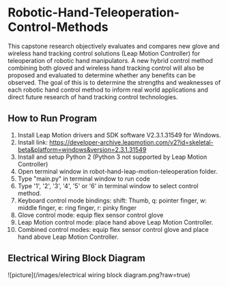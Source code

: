 # Robotic-Hand-Teleoperation-Control-Methods

This capstone research objectively evaluates and compares new glove and wireless hand tracking control solutions (Leap Motion Controller) for teleoperation of robotic hand manipulators. A new hybrid control method combining both gloved and wireless hand tracking control will also be proposed and evaluated to determine whether any benefits can be observed. The goal of this is to determine the strengths and weaknesses of each robotic hand control method to inform real world applications and direct future research of hand tracking control technologies.

## How to Run Program
1. Install Leap Motion drivers and SDK software V2.3.1.31549 for Windows. 
2. Install link: https://developer-archive.leapmotion.com/v2?id=skeletal-beta&platform=windows&version=2.3.1.31549 
3. Install and setup Python 2 (Python 3 not supported by Leap Motion Controller) 
4. Open terminal window in robot-hand-leap-motion-teleoperation folder.
5. Type "main.py" in terminal window to run code
6. Type '1', '2', '3', '4', '5' or '6' in terminal window to select control method.
7. Keyboard control mode bindings: shift: Thumb, q: pointer finger, w: middle finger, e: ring finger, r: pinky finger
8. Glove control mode: equip flex sensor control glove
8. Leap Motion control mode: place hand above Leap Motion Controller.
10. Combined control modes: equip flex sensor control glove and place hand above Leap Motion Controller.  

## Electrical Wiring Block Diagram
![picture](/images/electrical wiring block diagram.png?raw=true)